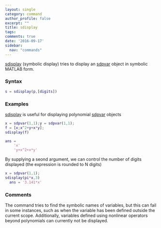 ```yaml
---
layout: single
category: command
author_profile: false
excerpt: ""
title: sdisplay
tags:
comments: true
date: '2016-09-17'
sidebar:
  nav: "commands"
---
```


[sdisplay](/command/sdisplay) (symbolic display) tries to display an [sdpvar](/command/sdpvar) object in symbolic MATLAB form. 

### Syntax

````matlab
s = sdisplay(p,[digits])
````

### Examples

[sdisplay](/command/sdisplay) is useful for displaying polynomial [sdpvar](/command/sdpvar) objects

````matlab
x = sdpvar(1,1);y = sdpvar(1,1);
f = [x;x^2+y+x*y];
sdisplay(f)

ans =
    'x'
    'y+x^2+x*y'
````

By supplying a seond argument, we can control the number of digits displayed (the expression is rounded to N digits)

````matlab
x = sdpvar(1,1);
sdisplay(pi*x,3)
  ans = '3.141*x'
````

### Comments

The command tries to find the symbolic names of variables, but this can fail in some instances, such as when the variable has been defined outside the current scope. Additionally, variables defined using nonlinear operators beyond polynomials can currently not be displayed.
